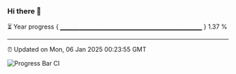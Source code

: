 ### Hi there 👋

⏳ Year progress { ▁▁▁▁▁▁▁▁▁▁▁▁▁▁▁▁▁▁▁▁▁▁▁▁▁▁▁▁▁▁ } 1.37 %

---

⏰ Updated on Mon, 06 Jan 2025 00:23:55 GMT

![Progress Bar CI](https://github.com/liununu/liununu/workflows/Progress%20Bar%20CI/badge.svg)
